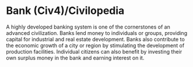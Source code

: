 # Bank (Civ4)/Civilopedia

A highly developed banking system is one of the cornerstones of an advanced civilization. Banks lend money to individuals or groups, providing capital for industrial and real estate development. Banks also contribute to the economic growth of a city or region by stimulating the development of production facilities. Individual citizens can also benefit by investing their own surplus money in the bank and earning interest on it.